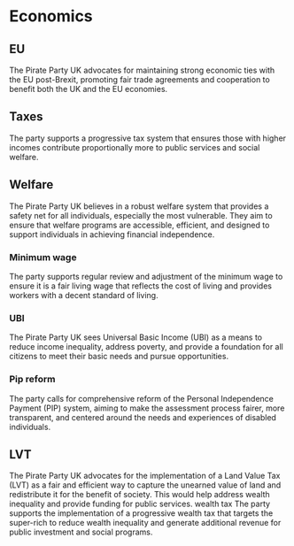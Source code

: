 # Economics
## EU
The Pirate Party UK advocates for maintaining strong economic ties with the EU post-Brexit, promoting fair trade agreements and cooperation to benefit both the UK and the EU economies.
## Taxes
The party supports a progressive tax system that ensures those with higher incomes contribute proportionally more to public services and social welfare.
## Welfare
The Pirate Party UK believes in a robust welfare system that provides a safety net for all individuals, especially the most vulnerable. They aim to ensure that welfare programs are accessible, efficient, and designed to support individuals in achieving financial independence.

### Minimum wage
The party supports regular review and adjustment of the minimum wage to ensure it is a fair living wage that reflects the cost of living and provides workers with a decent standard of living.
### UBI
The Pirate Party UK sees Universal Basic Income (UBI) as a means to reduce income inequality, address poverty, and provide a foundation for all citizens to meet their basic needs and pursue opportunities.
### Pip reform
The party calls for comprehensive reform of the Personal Independence Payment (PIP) system, aiming to make the assessment process fairer, more transparent, and centered around the needs and experiences of disabled individuals.

## LVT
The Pirate Party UK advocates for the implementation of a Land Value Tax (LVT) as a fair and efficient way to capture the unearned value of land and redistribute it for the benefit of society. This would help address wealth inequality and provide funding for public services.
wealth tax
The party supports the implementation of a progressive wealth tax that targets the super-rich to reduce wealth inequality and generate additional revenue for public investment and social programs.
